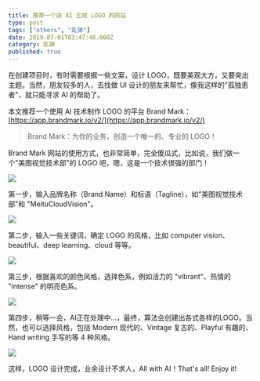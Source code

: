 ```yaml
---
title: 推荐一个由 AI 生成 LOGO 的网站
type: post
tags: ["others", "乱弹"]
date: 2019-07-01T03:47:48.000Z
category: 乱弹
published: true
---
```


在创建项目时，有时需要根据一些文案，设计 LOGO，既要美观大方，又要突出主题。当然，朋友较多的人，去找做 UI 设计的朋友来帮忙，像我这样的"孤独患者"，就只能寻求 AI 的帮助了。

本文推荐一个使用 AI 技术制作 LOGO 的平台 Brand Mark：[https://app.brandmark.io/v2/](https://app.brandmark.io/v2/)

> Brand Mark：为你的业务，创造一个唯一的、专业的 LOGO！


Brand Mark 网站的使用方式，也非常简单，完全傻瓜式，比如说，我们做一个"美图视觉技术部"的 LOGO 吧，嗯，这是一个技术很强的部门！

![](https://qiniu.bioinit.com/yuque/0/2019/png/126032/1558182541526-b6147af2-357b-4ed4-8b26-a870dca572f2.png#align=left&display=inline&height=651&originHeight=651&originWidth=1194&size=0&status=done&width=1194#align=left&display=inline&height=651&originHeight=651&originWidth=1194&status=done&width=1194)

第一步，输入品牌名称（Brand Name）和标语（Tagline），如"美图视觉技术部"和 "MeituCloudVision"。

![](https://qiniu.bioinit.com/yuque/0/2019/png/126032/1558182541554-35d593bf-80d4-4f15-af10-ee03438f52b9.png#align=left&display=inline&height=228&originHeight=228&originWidth=643&size=0&status=done&width=643#align=left&display=inline&height=228&originHeight=228&originWidth=643&status=done&width=643)

第二步，输入一些关键词，确定 LOGO 的风格，比如 computer vision、beautiful、deep learning、cloud 等等。

![](https://qiniu.bioinit.com/yuque/0/2019/png/126032/1558182541533-e42ed926-fbd2-4e95-a951-032df4b91145.png#align=left&display=inline&height=296&originHeight=296&originWidth=656&size=0&status=done&width=656#align=left&display=inline&height=296&originHeight=296&originWidth=656&status=done&width=656)

第三步，根据喜欢的颜色风格，选择色系，例如活力的 "vibrant"、热情的 "intense" 的明亮色系。

![](https://qiniu.bioinit.com/yuque/0/2019/png/126032/1558182541557-5d19ff3f-9218-4ff9-acca-644ab847f5ff.png#align=left&display=inline&height=369&originHeight=369&originWidth=891&size=0&status=done&width=891#align=left&display=inline&height=369&originHeight=369&originWidth=891&status=done&width=891)

第四步，稍等一会，AI正在处理中...，最终，算法会创建出各式各样的LOGO。当然，也可以选择风格，包括 Modern 现代的、Vintage 复古的、Playful 有趣的、Hand writing 手写的等 4 种风格。

![](https://qiniu.bioinit.com/yuque/0/2019/png/126032/1558182541570-88980616-ff23-4b0f-8246-d046eb1d6585.png#align=left&display=inline&height=579&originHeight=579&originWidth=791&size=0&status=done&width=791#align=left&display=inline&height=579&originHeight=579&originWidth=791&status=done&width=791)

这样，LOGO 设计完成，业余设计不求人，All with AI！That's all! Enjoy it!
